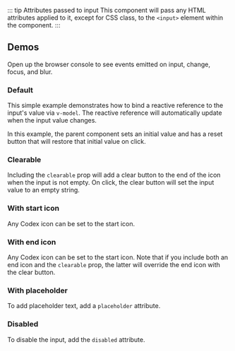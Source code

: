 <script setup>
import { cdxIconSearch, cdxIconInfoFilled } from 'icons';
import TextInputDemo from './../../component-demos/text-input/examples/TextInputDemo.vue';
import TextInputDefault from './../../component-demos/text-input/examples/TextInputDefault.vue';
import TextInputInitialValue from './../../component-demos/text-input/examples/TextInputInitialValue.vue';
import TextInputStartIcon from './../../component-demos/text-input/examples/TextInputStartIcon.vue';
import TextInputEndIcon from './../../component-demos/text-input/examples/TextInputEndIcon.vue';
import './../../component-demos/text-input/text-input.css';
</script>

::: tip Attributes passed to input
This component will pass any HTML attributes applied to it, except for CSS class, to the `<input>`
element within the component.
:::

## Demos

Open up the browser console to see events emitted on input, change, focus, and blur.

### Default

This simple example demonstrates how to bind a reactive reference to the input's value via
`v-model`. The reactive reference will automatically update when the input value changes.

<Wrapper>
<template v-slot:demo>
<TextInputDemo :showValue="true" />
</template>

<template v-slot:code>

<<< @/../component-demos/text-input/examples/TextInputDefault.vue

</template>
</Wrapper>

In this example, the parent component sets an initial value and has a reset button that will restore
that initial value on click.

<Wrapper>
<template v-slot:demo>
<TextInputDemo :showValue="true" initialValue="Initial value" :allowReset="true" />
</template>

<template v-slot:code>

<<< @/../component-demos/text-input/examples/TextInputInitialValue.vue

</template>
</Wrapper>

### Clearable

Including the `clearable` prop will add a clear button to the end of the icon when the input is not
empty. On click, the clear button will set the input value to an empty string.

<Wrapper>
<template v-slot:demo>
<TextInputDemo :showValue="true" :input-props="{ clearable: true }" />
</template>

<template v-slot:code>

```vue
<CdxTextInput :clearable="true" />
```

</template>
</Wrapper>

### With start icon

Any Codex icon can be set to the start icon.

<Wrapper>
<template v-slot:demo>
<TextInputDemo :input-props="{ type: 'search', startIcon: cdxIconSearch }" />
</template>

<template v-slot:code>

<<< @/../component-demos/text-input/examples/TextInputStartIcon.vue

</template>
</Wrapper>

### With end icon

Any Codex icon can be set to the start icon. Note that if you include both an end icon and the
`clearable` prop, the latter will override the end icon with the clear button.

<Wrapper>
<template v-slot:demo>
<TextInputDemo :input-props="{ disabled: true, endIcon: cdxIconInfoFilled }" />
</template>

<template v-slot:code>

<<< @/../component-demos/text-input/examples/TextInputEndIcon.vue

</template>
</Wrapper>

### With placeholder

To add placeholder text, add a `placeholder` attribute.

<Wrapper>
<template v-slot:demo>
<TextInputDemo placeholder="Start typing..." />
</template>

<template v-slot:code>

```vue
<CdxTextInput placeholder="Start typing..." />
```

</template>
</Wrapper>

### Disabled

To disable the input, add the `disabled` attribute.

<Wrapper>
<template v-slot:demo>
<TextInputDemo :input-props="{ disabled: true }" />
</template>

<template v-slot:code>

```vue
<cdx-text-input :disabled="true" />
```

</template>
</Wrapper>
